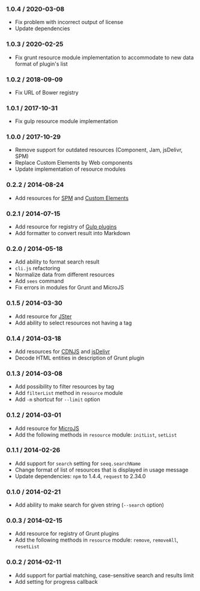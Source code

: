 ### 1.0.4 / 2020-03-08

* Fix problem with incorrect output of license
* Update dependencies

### 1.0.3 / 2020-02-25

* Fix grunt resource module implementation to accommodate to new data format of plugin's list

### 1.0.2 / 2018-09-09

* Fix URL of Bower registry

### 1.0.1 / 2017-10-31

* Fix gulp resource module implementation

### 1.0.0 / 2017-10-29

* Remove support for outdated resources (Component, Jam, jsDelivr, SPM)
* Replace Custom Elements by Web components
* Update implementation of resource modules

### 0.2.2 / 2014-08-24

* Add resources for [SPM](http://spmjs.io) and [Custom Elements](http://customelements.io)

### 0.2.1 / 2014-07-15

* Add resource for registry of [Gulp plugins](http://gulpjs.com/plugins)
* Add formatter to convert result into Markdown

### 0.2.0 / 2014-05-18

* Add ability to format search result
* `cli.js` refactoring
* Normalize data from different resources
* Add `sees` command
* Fix errors in modules for Grunt and MicroJS

### 0.1.5 / 2014-03-30

* Add resource for [JSter](http://jster.net)
* Add ability to select resources not having a tag

### 0.1.4 / 2014-03-18

* Add resources for [CDNJS](http://cdnjs.com) and [jsDelivr](http://www.jsdelivr.com)
* Decode HTML entities in description of Grunt plugin

### 0.1.3 / 2014-03-08

* Add possibility to filter resources by tag
* Add `filterList` method in `resource` module
* Add `-m` shortcut for `--limit` option

### 0.1.2 / 2014-03-01

* Add resource for [MicroJS](http://microjs.com)
* Add the following methods in `resource` module: `initList`, `setList`

### 0.1.1 / 2014-02-26

* Add support for `search` setting for `seeq.searchName`
* Change format of list of resources that is displayed in usage message
* Update dependencies: `npm` to 1.4.4, `request` to 2.34.0

### 0.1.0 / 2014-02-21

* Add ability to make search for given string (`--search` option)

### 0.0.3 / 2014-02-15

* Add resource for registry of Grunt plugins
* Add the following methods in `resource` module: `remove`, `removeAll`, `resetList`

### 0.0.2 / 2014-02-11

* Add support for partial matching, case-sensitive search and results limit
* Add setting for progress callback

